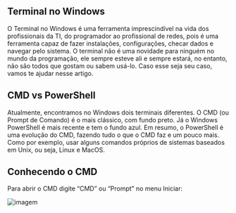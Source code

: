 ## **Terminal no Windows**

O Terminal no Windows é uma ferramenta imprescindível na vida dos profissionais da TI, do programador ao profissional de redes, pois é uma ferramenta capaz de fazer instalações, configurações, checar dados e navegar pelo sistema. O terminal não é uma novidade para ninguém no mundo da programação, ele sempre esteve ali e sempre estará, no entanto, não são todos que gostam ou sabem usá-lo. Caso esse seja seu caso, vamos te ajudar nesse artigo.

## **CMD vs PowerShell**

Atualmente, encontramos no Windows dois terminais diferentes. O CMD (ou Prompt de Comando) é o mais clássico, com fundo preto. Já o Windows PowerShell é mais recente e tem o fundo azul. Em resumo, o PowerShell é uma evolução do CMD, fazendo tudo o que o CMD faz e um pouco mais. Como por exemplo, usar alguns comandos próprios de sistemas baseados em Unix, ou seja, Linux e MacOS.

## **Conhecendo o CMD**

Para abrir o CMD digite “CMD” ou “Prompt” no menu Iniciar:

![imagem](https://blog.cod3r.com.br/wp-content/uploads/2021/01/1-1.png)